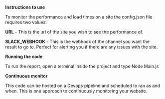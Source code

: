 **Instructions to use**

To monitor the performance and load times on a site the config.json file requires two values:

**URL** - This is the url of the site you wish to see the performance of.

**SLACK_WEBHOOK** - This is the webhook of the channel you want the result to go to. Perfect for alerting you if there are any issues with the site.

**Running the code**

To run the report, open a terminal inside the project and type Node Main.js

**Continuous monitor**

This code can be hosted on a Devops pipeline and scheduled to ran as and when. This is one approach to continuously monitoring your website.
